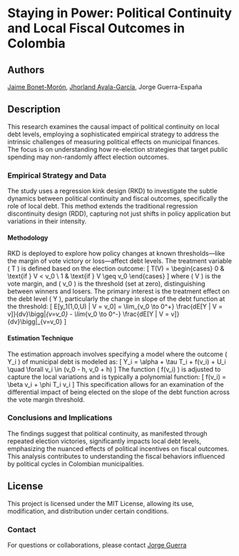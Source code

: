 # Staying in Power: Political Continuity and Local Fiscal Outcomes in Colombia

## Authors
[Jaime Bonet-Morón](https://investiga.banrep.gov.co/es/profile/73), [Jhorland Ayala-García](https://investiga.banrep.gov.co/es/profile/75), Jorge Guerra-España

## Description
This research examines the causal impact of political continuity on local debt levels, employing a sophisticated empirical strategy to address the intrinsic challenges of measuring political effects on municipal finances. The focus is on understanding how re-election strategies that target public spending may non-randomly affect election outcomes.

### Empirical Strategy and Data
The study uses a regression kink design (RKD) to investigate the subtle dynamics between political continuity and fiscal outcomes, specifically the role of local debt. This method extends the traditional regression discontinuity design (RDD), capturing not just shifts in policy application but variations in their intensity.

#### Methodology
RKD is deployed to explore how policy changes at known thresholds—like the margin of vote victory or loss—affect debt levels. The treatment variable \( T \) is defined based on the election outcome:
\[ T(V) = \begin{cases} 
0 & \text{if } V < v_0 \\
1 & \text{if } V \geq v_0 
\end{cases} \]
where \( V \) is the vote margin, and \( v_0 \) is the threshold (set at zero), distinguishing between winners and losers. The primary interest is the treatment effect on the debt level \( Y \), particularly the change in slope of the debt function at the threshold:
\[ E[y_1(1,0,U) | V = v_0] = \lim_{v_0 \to 0^+} \frac{dE[Y | V = v]}{dv}\bigg|_{v=v_0} - \lim_{v_0 \to 0^-} \frac{dE[Y | V = v]}{dv}\bigg|_{v=v_0} \]

#### Estimation Technique
The estimation approach involves specifying a model where the outcome \( Y_i \) of municipal debt is modeled as:
\[ Y_i = \alpha + \tau T_i + f(v_i) + U_i \quad \forall v_i \in (v_0 - h, v_0 + h) \]
The function \( f(v_i) \) is adjusted to capture the local variations and is typically a polynomial function:
\[ f(v_i) = \beta v_i + \phi T_i v_i \]
This specification allows for an examination of the differential impact of being elected on the slope of the debt function across the vote margin threshold.

### Conclusions and Implications
The findings suggest that political continuity, as manifested through repeated election victories, significantly impacts local debt levels, emphasizing the nuanced effects of political incentives on fiscal outcomes. This analysis contributes to understanding the fiscal behaviors influenced by political cycles in Colombian municipalities.

## License
This project is licensed under the MIT License, allowing its use, modification, and distribution under certain conditions.

### Contact
For questions or collaborations, please contact [Jorge Guerra](mailto:ja.guerrae@uniandes.edu.co)
